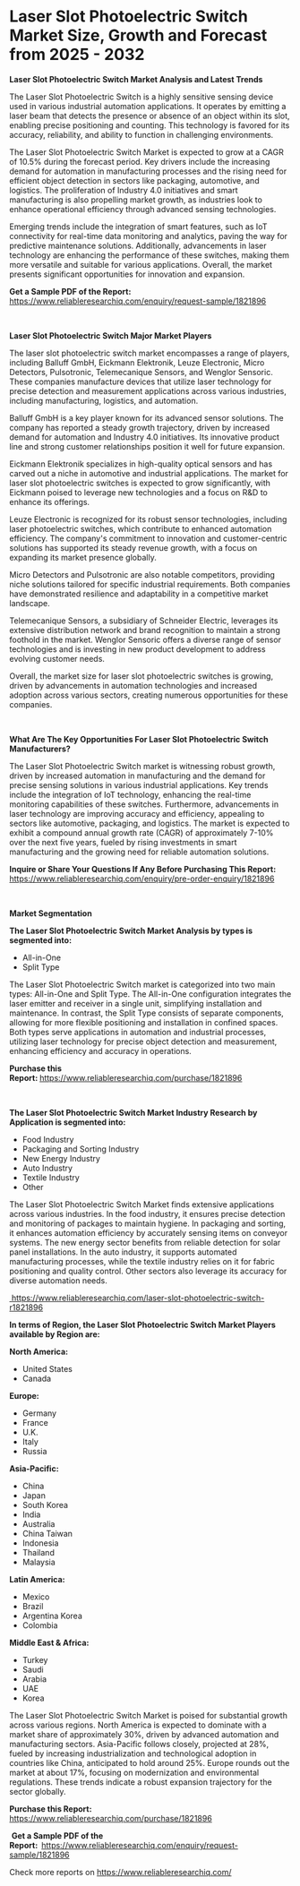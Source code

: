 <p><h1>Laser Slot Photoelectric Switch Market Size, Growth and Forecast from 2025 - 2032</h1></p><p><strong>Laser Slot Photoelectric Switch Market Analysis and Latest Trends</strong></p>
<p><p>The Laser Slot Photoelectric Switch is a highly sensitive sensing device used in various industrial automation applications. It operates by emitting a laser beam that detects the presence or absence of an object within its slot, enabling precise positioning and counting. This technology is favored for its accuracy, reliability, and ability to function in challenging environments.</p><p>The Laser Slot Photoelectric Switch Market is expected to grow at a CAGR of 10.5% during the forecast period. Key drivers include the increasing demand for automation in manufacturing processes and the rising need for efficient object detection in sectors like packaging, automotive, and logistics. The proliferation of Industry 4.0 initiatives and smart manufacturing is also propelling market growth, as industries look to enhance operational efficiency through advanced sensing technologies. </p><p>Emerging trends include the integration of smart features, such as IoT connectivity for real-time data monitoring and analytics, paving the way for predictive maintenance solutions. Additionally, advancements in laser technology are enhancing the performance of these switches, making them more versatile and suitable for various applications. Overall, the market presents significant opportunities for innovation and expansion.</p></p>
<p><strong>Get a Sample PDF of the Report:&nbsp;</strong> <a href="https://www.reliableresearchiq.com/enquiry/request-sample/1821896?utm_campaign=1842&utm_medium=2&utm_source=Github&utm_content=ia&utm_term=27022025&utm_id=laser-slot-photoelectric-switch">https://www.reliableresearchiq.com/enquiry/request-sample/1821896</a></p>
<p>&nbsp;</p>
<p><strong>Laser Slot Photoelectric Switch Major Market Players</strong></p>
<p><p>The laser slot photoelectric switch market encompasses a range of players, including Balluff GmbH, Eickmann Elektronik, Leuze Electronic, Micro Detectors, Pulsotronic, Telemecanique Sensors, and Wenglor Sensoric. These companies manufacture devices that utilize laser technology for precise detection and measurement applications across various industries, including manufacturing, logistics, and automation.</p><p>Balluff GmbH is a key player known for its advanced sensor solutions. The company has reported a steady growth trajectory, driven by increased demand for automation and Industry 4.0 initiatives. Its innovative product line and strong customer relationships position it well for future expansion.</p><p>Eickmann Elektronik specializes in high-quality optical sensors and has carved out a niche in automotive and industrial applications. The market for laser slot photoelectric switches is expected to grow significantly, with Eickmann poised to leverage new technologies and a focus on R&D to enhance its offerings.</p><p>Leuze Electronic is recognized for its robust sensor technologies, including laser photoelectric switches, which contribute to enhanced automation efficiency. The company's commitment to innovation and customer-centric solutions has supported its steady revenue growth, with a focus on expanding its market presence globally.</p><p>Micro Detectors and Pulsotronic are also notable competitors, providing niche solutions tailored for specific industrial requirements. Both companies have demonstrated resilience and adaptability in a competitive market landscape. </p><p>Telemecanique Sensors, a subsidiary of Schneider Electric, leverages its extensive distribution network and brand recognition to maintain a strong foothold in the market. Wenglor Sensoric offers a diverse range of sensor technologies and is investing in new product development to address evolving customer needs.</p><p>Overall, the market size for laser slot photoelectric switches is growing, driven by advancements in automation technologies and increased adoption across various sectors, creating numerous opportunities for these companies.</p></p>
<p>&nbsp;</p>
<p><strong>What Are The Key Opportunities For Laser Slot Photoelectric Switch Manufacturers?</strong></p>
<p><p>The Laser Slot Photoelectric Switch market is witnessing robust growth, driven by increased automation in manufacturing and the demand for precise sensing solutions in various industrial applications. Key trends include the integration of IoT technology, enhancing the real-time monitoring capabilities of these switches. Furthermore, advancements in laser technology are improving accuracy and efficiency, appealing to sectors like automotive, packaging, and logistics. The market is expected to exhibit a compound annual growth rate (CAGR) of approximately 7-10% over the next five years, fueled by rising investments in smart manufacturing and the growing need for reliable automation solutions.</p></p>
<p><strong>Inquire or Share Your Questions If Any Before Purchasing This Report:</strong> <a href="https://www.reliableresearchiq.com/enquiry/pre-order-enquiry/1821896?utm_campaign=1842&utm_medium=2&utm_source=Github&utm_content=ia&utm_term=27022025&utm_id=laser-slot-photoelectric-switch">https://www.reliableresearchiq.com/enquiry/pre-order-enquiry/1821896</a></p>
<p>&nbsp;</p>
<p><strong>Market Segmentation</strong></p>
<p><strong>The Laser Slot Photoelectric Switch Market Analysis by types is segmented into:</strong></p>
<p><ul><li>All-in-One</li><li>Split Type</li></ul></p>
<p><p>The Laser Slot Photoelectric Switch market is categorized into two main types: All-in-One and Split Type. The All-in-One configuration integrates the laser emitter and receiver in a single unit, simplifying installation and maintenance. In contrast, the Split Type consists of separate components, allowing for more flexible positioning and installation in confined spaces. Both types serve applications in automation and industrial processes, utilizing laser technology for precise object detection and measurement, enhancing efficiency and accuracy in operations.</p></p>
<p><strong>Purchase this Report:&nbsp;</strong><a href="https://www.reliableresearchiq.com/purchase/1821896?utm_campaign=1842&utm_medium=2&utm_source=Github&utm_content=ia&utm_term=27022025&utm_id=laser-slot-photoelectric-switch">https://www.reliableresearchiq.com/purchase/1821896</a></p>
<p>&nbsp;</p>
<p><strong>The Laser Slot Photoelectric Switch Market Industry Research by Application is segmented into:</strong></p>
<p><ul><li>Food Industry</li><li>Packaging and Sorting Industry</li><li>New Energy Industry</li><li>Auto Industry</li><li>Textile Industry</li><li>Other</li></ul></p>
<p><p>The Laser Slot Photoelectric Switch Market finds extensive applications across various industries. In the food industry, it ensures precise detection and monitoring of packages to maintain hygiene. In packaging and sorting, it enhances automation efficiency by accurately sensing items on conveyor systems. The new energy sector benefits from reliable detection for solar panel installations. In the auto industry, it supports automated manufacturing processes, while the textile industry relies on it for fabric positioning and quality control. Other sectors also leverage its accuracy for diverse automation needs.</p></p>
<p><a href="https://www.reliableresearchiq.com/laser-slot-photoelectric-switch-r1821896?utm_campaign=1842&utm_medium=2&utm_source=Github&utm_content=ia&utm_term=27022025&utm_id=laser-slot-photoelectric-switch">&nbsp;https://www.reliableresearchiq.com/laser-slot-photoelectric-switch-r1821896</a></p>
<p><strong>In terms of Region, the Laser Slot Photoelectric Switch Market Players available by Region are:</strong></p>
<p>
    <p> <strong> North America: </strong>
        <ul>
            <li>United States</li>
            <li>Canada</li>
        </ul>
        </p> 
    <p> <strong> Europe: </strong>
        <ul>
            <li>Germany</li>
            <li>France</li>
            <li>U.K.</li>
            <li>Italy</li>
            <li>Russia</li>
        </ul>
        </p> 
    <p> <strong> Asia-Pacific: </strong>
        <ul>
            <li>China</li>
            <li>Japan</li>
            <li>South Korea</li>
            <li>India</li>
            <li>Australia</li>
            <li>China Taiwan</li>
            <li>Indonesia</li>
            <li>Thailand</li>
            <li>Malaysia</li>
        </ul>
        </p> 
    <p> <strong> Latin America: </strong>
        <ul>
            <li>Mexico</li>
            <li>Brazil</li>
            <li>Argentina Korea</li>
            <li>Colombia</li>
        </ul>
        </p> 
    <p> <strong> Middle East & Africa: </strong>
        <ul>
            <li>Turkey</li>
            <li>Saudi</li>
            <li>Arabia</li>
            <li>UAE</li>
            <li>Korea</li>
        </ul>
    </p>
    </p>
<p><p>The Laser Slot Photoelectric Switch Market is poised for substantial growth across various regions. North America is expected to dominate with a market share of approximately 30%, driven by advanced automation and manufacturing sectors. Asia-Pacific follows closely, projected at 28%, fueled by increasing industrialization and technological adoption in countries like China, anticipated to hold around 25%. Europe rounds out the market at about 17%, focusing on modernization and environmental regulations. These trends indicate a robust expansion trajectory for the sector globally.</p></p>
<p><strong>Purchase this Report: </strong><a href="https://www.reliableresearchiq.com/purchase/1821896?utm_campaign=1842&utm_medium=2&utm_source=Github&utm_content=ia&utm_term=27022025&utm_id=laser-slot-photoelectric-switch">https://www.reliableresearchiq.com/purchase/1821896</a></p>
<p>&nbsp;<strong>Get a Sample PDF of the Report:&nbsp;&nbsp;</strong><a href="https://www.reliableresearchiq.com/enquiry/request-sample/1821896?utm_campaign=1842&utm_medium=2&utm_source=Github&utm_content=ia&utm_term=27022025&utm_id=laser-slot-photoelectric-switch">https://www.reliableresearchiq.com/enquiry/request-sample/1821896</a></p>
<p><strong></strong></p>
<p>Check more reports on <a href="https://www.reliableresearchiq.com/?utm_campaign=1842&utm_medium=2&utm_source=Github&utm_content=ia&utm_term=27022025&utm_id=laser-slot-photoelectric-switch">https://www.reliableresearchiq.com/</a></p>